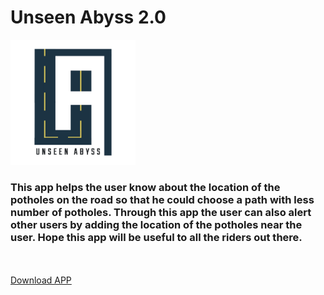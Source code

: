 # Unseen Abyss 2.0

<img src="https://github.com/Grigary-C-Antony/Unseen_Abyss_2.0/raw/main/assets/images/logo.png" alt="logo" width="200"/>

### This app helps the user know about the location of the potholes on the road so that he could choose a path with less number of  potholes. Through this app the user can also alert other users by adding the location of the potholes near the user. Hope this app will be useful to all the riders out there. <br>

<br>
<br>
<a id="raw-url" href="https://github.com/Grigary-C-Antony/Unseen_Abyss_2.0/raw/main/app-release.apk">Download APP</a>
